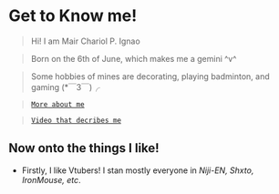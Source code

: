 # Get to Know me!
>Hi! I am Mair Chariol P. Ignao

> Born on the 6th of June, which makes me a gemini ^v^ 

> Some hobbies of mines are decorating, playing badminton, and gaming (*￣3￣)╭

> [`More about me`](https://youtu.be/dQw4w9WgXcQ)

> [`Video that decribes me`](https://youtu.be/C48-6GopS1c)
## Now onto the things I like!

- Firstly, I like Vtubers! I stan mostly everyone in *Niji-EN, Shxto, IronMouse, etc*.
